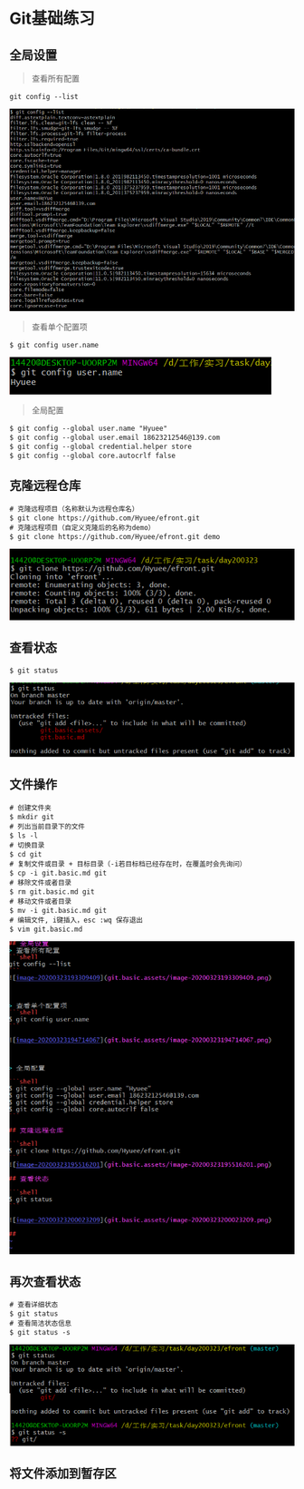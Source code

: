# Git基础练习

## 全局设置
> 查看所有配置
```shell
git config --list
```
![image-20200323193309409](git.basic.assets/image-20200323193309409.png)



> 查看单个配置项
```shell
$ git config user.name
```

![image-20200323194714067](git.basic.assets/image-20200323194714067.png)



> 全局配置

```shell
$ git config --global user.name "Hyuee"
$ git config --global user.email 18623212546@139.com
$ git config --global credential.helper store
$ git config --global core.autocrlf false
```

## 克隆远程仓库

```shell
# 克隆远程项目（名称默认为远程仓库名）
$ git clone https://github.com/Hyuee/efront.git
# 克隆远程项目（自定义克隆后的名称为demo）
$ git clone https://github.com/Hyuee/efront.git demo
```
![image-20200323195516201](git.basic.assets/image-20200323195516201.png)

## 查看状态

```shell
$ git status
```

![image-20200323200023209](git.basic.assets/image-20200323200023209.png)

## 文件操作

```shell
# 创建文件夹
$ mkdir git
# 列出当前目录下的文件
$ ls -l
# 切换目录
$ cd git
# 复制文件或目录 + 目标目录（-i若目标档已经存在时，在覆盖时会先询问）
$ cp -i git.basic.md git
# 移除文件或者目录
$ rm git.basic.md git
# 移动文件或者目录
$ mv -i git.basic.md git
# 编辑文件, i键插入，esc :wq 保存退出
$ vim git.basic.md
```

![image-20200323201825141](git.basic.assets/image-20200323201825141.png)

## 再次查看状态

```shell
# 查看详细状态
$ git status
# 查看简洁状态信息
$ git status -s
```

![image-20200323203834551](git.basic.assets/image-20200323203834551.png)

## 将文件添加到暂存区

```shell

```

